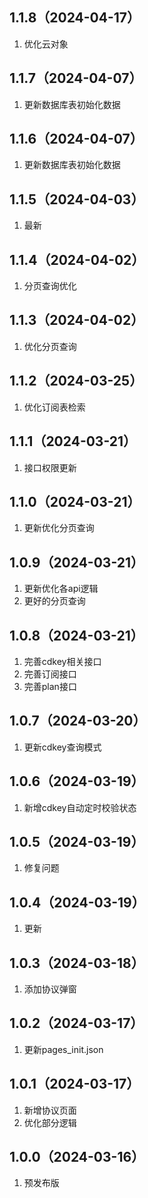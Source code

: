 ## 1.1.8（2024-04-17）
1. 优化云对象
## 1.1.7（2024-04-07）
1. 更新数据库表初始化数据
## 1.1.6（2024-04-07）
1. 更新数据库表初始化数据
## 1.1.5（2024-04-03）
1. 最新
## 1.1.4（2024-04-02）
1. 分页查询优化
## 1.1.3（2024-04-02）
1. 优化分页查询
## 1.1.2（2024-03-25）
1. 优化订阅表检索
## 1.1.1（2024-03-21）
1. 接口权限更新
## 1.1.0（2024-03-21）
1. 更新优化分页查询
## 1.0.9（2024-03-21）
1. 更新优化各api逻辑
2. 更好的分页查询
## 1.0.8（2024-03-21）
1. 完善cdkey相关接口
2. 完善订阅接口
3. 完善plan接口
## 1.0.7（2024-03-20）
1. 更新cdkey查询模式
## 1.0.6（2024-03-19）
1. 新增cdkey自动定时校验状态
## 1.0.5（2024-03-19）
1. 修复问题
## 1.0.4（2024-03-19）
1. 更新
## 1.0.3（2024-03-18）
1. 添加协议弹窗
## 1.0.2（2024-03-17）
1. 更新pages_init.json
## 1.0.1（2024-03-17）
1. 新增协议页面
2. 优化部分逻辑
## 1.0.0（2024-03-16）
1. 预发布版
